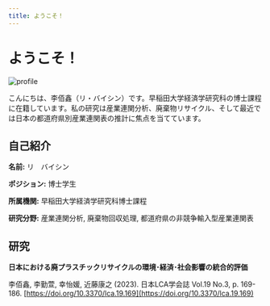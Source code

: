```yaml
---
title: ようこそ！
---
```


# ようこそ！

![profile](https://i1.rgstatic.net/ii/profile.image/11431281121890216-1677120025800_Q128/Baixin-Li-2.jpg)

こんにちは、李佰鑫（リ・バイシン）です。早稲田大学経済学研究科の博士課程に在籍しています。私の研究は産業連関分析、廃棄物リサイクル、そして最近では日本の都道府県別産業連関表の推計に焦点を当てています。


## 自己紹介
**名前:** リ　バイシン

**ポジション:** 博士学生

**所属機関:** 早稲田大学経済学研究科博士課程

**研究分野:** 産業連関分析, 廃棄物回収処理, 都道府県の非競争輸入型産業連関表

## 研究
**日本における廃プラスチックリサイクルの環境･経済･社会影響の統合的評価**

李佰鑫, 李勤萱, 幸怡媛, 近藤康之 (2023). 日本LCA学会誌 Vol.19 No.3, p. 169-186. [https://doi.org/10.3370/lca.19.169](https://doi.org/10.3370/lca.19.169)